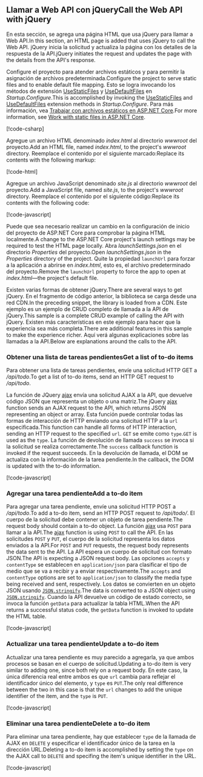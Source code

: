 ## <a name="call-the-web-api-with-jquery"></a><span data-ttu-id="1cc2d-101">Llamar a Web API con jQuery</span><span class="sxs-lookup"><span data-stu-id="1cc2d-101">Call the Web API with jQuery</span></span>

<span data-ttu-id="1cc2d-102">En esta sección, se agrega una página HTML que usa jQuery para llamar a Web API.</span><span class="sxs-lookup"><span data-stu-id="1cc2d-102">In this section, an HTML page is added that uses jQuery to call the Web API.</span></span> <span data-ttu-id="1cc2d-103">jQuery inicia la solicitud y actualiza la página con los detalles de la respuesta de la API.</span><span class="sxs-lookup"><span data-stu-id="1cc2d-103">jQuery initiates the request and updates the page with the details from the API's response.</span></span>

<span data-ttu-id="1cc2d-104">Configure el proyecto para atender archivos estáticos y para permitir la asignación de archivos predeterminada.</span><span class="sxs-lookup"><span data-stu-id="1cc2d-104">Configure the project to serve static files and to enable default file mapping.</span></span> <span data-ttu-id="1cc2d-105">Esto se logra invocando los métodos de extensión [UseStaticFiles](/dotnet/api/microsoft.aspnetcore.builder.staticfileextensions.usestaticfiles#Microsoft_AspNetCore_Builder_StaticFileExtensions_UseStaticFiles_Microsoft_AspNetCore_Builder_IApplicationBuilder_) y [UseDefaultFiles](/dotnet/api/microsoft.aspnetcore.builder.defaultfilesextensions.usedefaultfiles#Microsoft_AspNetCore_Builder_DefaultFilesExtensions_UseDefaultFiles_Microsoft_AspNetCore_Builder_IApplicationBuilder_) en *Startup.Configure*.</span><span class="sxs-lookup"><span data-stu-id="1cc2d-105">This is accomplished by invoking the [UseStaticFiles](/dotnet/api/microsoft.aspnetcore.builder.staticfileextensions.usestaticfiles#Microsoft_AspNetCore_Builder_StaticFileExtensions_UseStaticFiles_Microsoft_AspNetCore_Builder_IApplicationBuilder_) and [UseDefaultFiles](/dotnet/api/microsoft.aspnetcore.builder.defaultfilesextensions.usedefaultfiles#Microsoft_AspNetCore_Builder_DefaultFilesExtensions_UseDefaultFiles_Microsoft_AspNetCore_Builder_IApplicationBuilder_) extension methods in *Startup.Configure*.</span></span> <span data-ttu-id="1cc2d-106">Para más información, vea [Trabajar con archivos estáticos en ASP.NET Core](xref:fundamentals/static-files).</span><span class="sxs-lookup"><span data-stu-id="1cc2d-106">For more information, see [Work with static files in ASP.NET Core](xref:fundamentals/static-files).</span></span>

[!code-csharp[](../../tutorials/first-web-api/samples/2.0/TodoApi/Startup2.cs?name=snippet_Configure&highlight=3-4)]

<span data-ttu-id="1cc2d-107">Agregue un archivo HTML denominado *index.html* al directorio *wwwroot* del proyecto.</span><span class="sxs-lookup"><span data-stu-id="1cc2d-107">Add an HTML file, named *index.html*, to the project's *wwwroot* directory.</span></span> <span data-ttu-id="1cc2d-108">Reemplace el contenido por el siguiente marcado:</span><span class="sxs-lookup"><span data-stu-id="1cc2d-108">Replace its contents with the following markup:</span></span>

[!code-html[](../../tutorials/first-web-api/samples/2.0/TodoApi/wwwroot/index.html)]

<span data-ttu-id="1cc2d-109">Agregue un archivo JavaScript denominado *site.js* al directorio *wwwroot* del proyecto.</span><span class="sxs-lookup"><span data-stu-id="1cc2d-109">Add a JavaScript file, named *site.js*, to the project's *wwwroot* directory.</span></span> <span data-ttu-id="1cc2d-110">Reemplace el contenido por el siguiente código:</span><span class="sxs-lookup"><span data-stu-id="1cc2d-110">Replace its contents with the following code:</span></span>

[!code-javascript[](../../tutorials/first-web-api/samples/2.0/TodoApi/wwwroot/site.js?name=snippet_SiteJs)]

<span data-ttu-id="1cc2d-111">Puede que sea necesario realizar un cambio en la configuración de inicio del proyecto de ASP.NET Core para comprobar la página HTML localmente.</span><span class="sxs-lookup"><span data-stu-id="1cc2d-111">A change to the ASP.NET Core project's launch settings may be required to test the HTML page locally.</span></span> <span data-ttu-id="1cc2d-112">Abra *launchSettings.json* en el directorio *Properties* del proyecto.</span><span class="sxs-lookup"><span data-stu-id="1cc2d-112">Open *launchSettings.json* in the *Properties* directory of the project.</span></span> <span data-ttu-id="1cc2d-113">Quite la propiedad `launchUrl` para forzar a la aplicación a abrirse en *index.html*, esto es, el archivo predeterminado del proyecto.</span><span class="sxs-lookup"><span data-stu-id="1cc2d-113">Remove the `launchUrl` property to force the app to open at *index.html*&mdash;the project's default file.</span></span>

<span data-ttu-id="1cc2d-114">Existen varias formas de obtener jQuery.</span><span class="sxs-lookup"><span data-stu-id="1cc2d-114">There are several ways to get jQuery.</span></span> <span data-ttu-id="1cc2d-115">En el fragmento de código anterior, la biblioteca se carga desde una red CDN.</span><span class="sxs-lookup"><span data-stu-id="1cc2d-115">In the preceding snippet, the library is loaded from a CDN.</span></span> <span data-ttu-id="1cc2d-116">Este ejemplo es un ejemplo de CRUD completo de llamada a la API de jQuery.</span><span class="sxs-lookup"><span data-stu-id="1cc2d-116">This sample is a complete CRUD example of calling the API with jQuery.</span></span> <span data-ttu-id="1cc2d-117">Existen más características en este ejemplo para hacer que la experiencia sea más completa.</span><span class="sxs-lookup"><span data-stu-id="1cc2d-117">There are additional features in this sample to make the experience richer.</span></span> <span data-ttu-id="1cc2d-118">Aquí verá algunas explicaciones sobre las llamadas a la API.</span><span class="sxs-lookup"><span data-stu-id="1cc2d-118">Below are explanations around the calls to the API.</span></span>

### <a name="get-a-list-of-to-do-items"></a><span data-ttu-id="1cc2d-119">Obtener una lista de tareas pendientes</span><span class="sxs-lookup"><span data-stu-id="1cc2d-119">Get a list of to-do items</span></span>

<span data-ttu-id="1cc2d-120">Para obtener una lista de tareas pendientes, envíe una solicitud HTTP GET a */api/todo*.</span><span class="sxs-lookup"><span data-stu-id="1cc2d-120">To get a list of to-do items, send an HTTP GET request to */api/todo*.</span></span>

<span data-ttu-id="1cc2d-121">La función de JQuery [ajax](https://api.jquery.com/jquery.ajax/) envía una solicitud AJAX a la API, que devuelve código JSON que representa un objeto o una matriz.</span><span class="sxs-lookup"><span data-stu-id="1cc2d-121">The jQuery [ajax](https://api.jquery.com/jquery.ajax/) function sends an AJAX request to the API, which returns JSON representing an object or array.</span></span> <span data-ttu-id="1cc2d-122">Esta función puede controlar todas las formas de interacción de HTTP enviando una solicitud HTTP a la `url` especificada.</span><span class="sxs-lookup"><span data-stu-id="1cc2d-122">This function can handle all forms of HTTP interaction, sending an HTTP request to the specified `url`.</span></span> <span data-ttu-id="1cc2d-123">`GET` se emite como `type`.</span><span class="sxs-lookup"><span data-stu-id="1cc2d-123">`GET` is used as the `type`.</span></span> <span data-ttu-id="1cc2d-124">La función de devolución de llamada `success` se invoca si la solicitud se realiza correctamente.</span><span class="sxs-lookup"><span data-stu-id="1cc2d-124">The `success` callback function is invoked if the request succeeds.</span></span> <span data-ttu-id="1cc2d-125">En la devolución de llamada, el DOM se actualiza con la información de la tarea pendiente.</span><span class="sxs-lookup"><span data-stu-id="1cc2d-125">In the callback, the DOM is updated with the to-do information.</span></span>

[!code-javascript[](../../tutorials/first-web-api/samples/2.0/TodoApi/wwwroot/site.js?name=snippet_GetData)]

### <a name="add-a-to-do-item"></a><span data-ttu-id="1cc2d-126">Agregar una tarea pendiente</span><span class="sxs-lookup"><span data-stu-id="1cc2d-126">Add a to-do item</span></span>

<span data-ttu-id="1cc2d-127">Para agregar una tarea pendiente, envíe una solicitud HTTP POST a */api/todo*.</span><span class="sxs-lookup"><span data-stu-id="1cc2d-127">To add a to-do item, send an HTTP POST request to */api/todo/*.</span></span> <span data-ttu-id="1cc2d-128">El cuerpo de la solicitud debe contener un objeto de tarea pendiente.</span><span class="sxs-lookup"><span data-stu-id="1cc2d-128">The request body should contain a to-do object.</span></span> <span data-ttu-id="1cc2d-129">La función [ajax](https://api.jquery.com/jquery.ajax/) usa `POST` para llamar a la API.</span><span class="sxs-lookup"><span data-stu-id="1cc2d-129">The [ajax](https://api.jquery.com/jquery.ajax/) function is using `POST` to call the API.</span></span> <span data-ttu-id="1cc2d-130">En las solicitudes `POST` y `PUT`, el cuerpo de la solicitud representa los datos enviados a la API.</span><span class="sxs-lookup"><span data-stu-id="1cc2d-130">For `POST` and `PUT` requests, the request body represents the data sent to the API.</span></span> <span data-ttu-id="1cc2d-131">La API espera un cuerpo de solicitud con formato JSON.</span><span class="sxs-lookup"><span data-stu-id="1cc2d-131">The API is expecting a JSON request body.</span></span> <span data-ttu-id="1cc2d-132">Las opciones `accepts` y `contentType` se establecen en `application/json` para clasificar el tipo de medio que se va a recibir y a enviar respectivamente.</span><span class="sxs-lookup"><span data-stu-id="1cc2d-132">The `accepts` and `contentType` options are set to `application/json` to classify the media type being received and sent, respectively.</span></span> <span data-ttu-id="1cc2d-133">Los datos se convierten en un objeto JSON usando [`JSON.stringify`](https://developer.mozilla.org/docs/Web/JavaScript/Reference/Global_Objects/JSON/stringify).</span><span class="sxs-lookup"><span data-stu-id="1cc2d-133">The data is converted to a JSON object using [`JSON.stringify`](https://developer.mozilla.org/docs/Web/JavaScript/Reference/Global_Objects/JSON/stringify).</span></span> <span data-ttu-id="1cc2d-134">Cuando la API devuelve un código de estado correcto, se invoca la función `getData` para actualizar la tabla HTML.</span><span class="sxs-lookup"><span data-stu-id="1cc2d-134">When the API returns a successful status code, the `getData` function is invoked to update the HTML table.</span></span>

[!code-javascript[](../../tutorials/first-web-api/samples/2.0/TodoApi/wwwroot/site.js?name=snippet_AddItem)]

### <a name="update-a-to-do-item"></a><span data-ttu-id="1cc2d-135">Actualizar una tarea pendiente</span><span class="sxs-lookup"><span data-stu-id="1cc2d-135">Update a to-do item</span></span>

<span data-ttu-id="1cc2d-136">Actualizar una tarea pendiente es muy parecido a agregarla, ya que ambos procesos se basan en el cuerpo de solicitud.</span><span class="sxs-lookup"><span data-stu-id="1cc2d-136">Updating a to-do item is very similar to adding one, since both rely on a request body.</span></span> <span data-ttu-id="1cc2d-137">En este caso, la única diferencia real entre ambos es que `url` cambia para reflejar el identificador único del elemento, y `type` es `PUT`.</span><span class="sxs-lookup"><span data-stu-id="1cc2d-137">The only real difference between the two in this case is that the `url` changes to add the unique identifier of the item, and the `type` is `PUT`.</span></span>

[!code-javascript[](../../tutorials/first-web-api/samples/2.0/TodoApi/wwwroot/site.js?name=snippet_AjaxPut)]

### <a name="delete-a-to-do-item"></a><span data-ttu-id="1cc2d-138">Eliminar una tarea pendiente</span><span class="sxs-lookup"><span data-stu-id="1cc2d-138">Delete a to-do item</span></span>

<span data-ttu-id="1cc2d-139">Para eliminar una tarea pendiente, hay que establecer `type` de la llamada de AJAX en `DELETE` y especificar el identificador único de la tarea en la dirección URL.</span><span class="sxs-lookup"><span data-stu-id="1cc2d-139">Deleting a to-do item is accomplished by setting the `type` on the AJAX call to `DELETE` and specifing the item's unique identifier in the URL.</span></span>

[!code-javascript[](../../tutorials/first-web-api/samples/2.0/TodoApi/wwwroot/site.js?name=snippet_AjaxDelete)]

